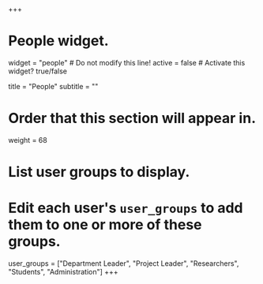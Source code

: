 +++
# People widget.
widget = "people"  # Do not modify this line!
active = false  # Activate this widget? true/false

title = "People"
subtitle = ""

# Order that this section will appear in.
weight = 68

# List user groups to display.
#   Edit each user's `user_groups` to add them to one or more of these groups.
user_groups = ["Department Leader",
               "Project Leader",
               "Researchers",
               "Students",
               "Administration"]
+++
